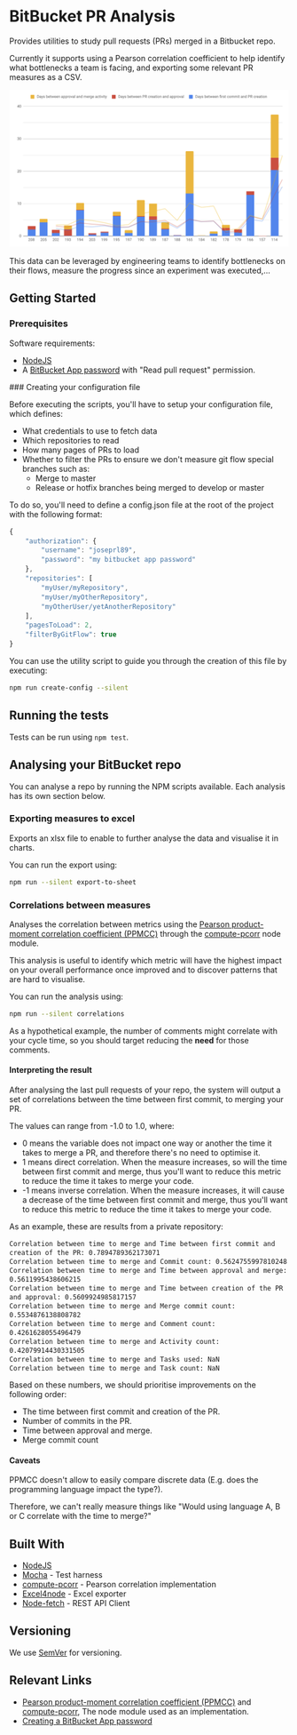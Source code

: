 # BitBucket PR Analysis

Provides utilities to study pull requests (PRs) merged in a Bitbucket repo.

Currently it supports using a Pearson correlation coefficient to help identify what bottlenecks a team is facing, and exporting some relevant PR measures as a CSV.

![sample csv export results](img/sample-csv-export-results.png)

This data can be leveraged by engineering teams to identify bottlenecks on their flows, measure the progress since an experiment was executed,...

## Getting Started

### Prerequisites

Software requirements:

* [NodeJS](https://nodejs.org/)
* A [BitBucket App password](https://confluence.atlassian.com/bitbucket/app-passwords-828781300.html) with "Read pull request" permission.

### Creating your configuration file

Before executing the scripts, you'll have to setup your configuration file, which defines:

* What credentials to use to fetch data
* Which repositories to read
* How many pages of PRs to load
* Whether to filter the PRs to ensure we don't measure git flow special branches such as:
  * Merge to master
  * Release or hotfix branches being merged to develop or master

To do so, you'll need to define a config.json file at the root of the project with the following format:

```javascript
{
    "authorization": {
        "username": "joseprl89",
        "password": "my bitbucket app password"
    },
    "repositories": [
        "myUser/myRepository",
        "myUser/myOtherRepository",
        "myOtherUser/yetAnotherRepository"
    ],
    "pagesToLoad": 2,
    "filterByGitFlow": true
}
```

You can use the utility script to guide you through the creation of this file by executing:

```bash
npm run create-config --silent
```

## Running the tests

Tests can be run using `npm test`.

## Analysing your BitBucket repo

You can analyse a repo by running the NPM scripts available. Each analysis has its own section below.

### Exporting measures to excel

Exports an xlsx file to enable to further analyse the data and visualise it in charts.

You can run the export using:

```bash
npm run --silent export-to-sheet
```

### Correlations between measures

Analyses the correlation between metrics using the [Pearson product-moment correlation coefficient (PPMCC)](https://en.wikipedia.org/wiki/Pearson_correlation_coefficient) through the [compute-pcorr](https://www.npmjs.com/package/compute-pcorr) node module.

This analysis is useful to identify which metric will have the highest impact on your overall performance once improved and to discover patterns that are hard to visualise.

You can run the analysis using:

```bash
npm run --silent correlations
```

As a hypothetical example, the number of comments might correlate with your cycle time, so you should target reducing the **need** for those comments.

#### Interpreting the result

After analysing the last pull requests of your repo, the system will output a set of correlations between the time between first commit, to merging your PR.

The values can range from -1.0 to 1.0, where:

* 0 means the variable does not impact one way or another the time it takes to merge a PR, and therefore there's no need to optimise it.
* 1 means direct correlation. When the measure increases, so will the time between first commit and merge, thus you'll want to reduce this metric to reduce the time it takes to merge your code.
* -1 means inverse correlation. When the measure increases, it will cause a decrease of the time between first commit and merge, thus you'll want to reduce this metric to reduce the time it takes to merge your code.

As an example, these are results from a private repository:

```text
Correlation between time to merge and Time between first commit and creation of the PR: 0.7894789362173071
Correlation between time to merge and Commit count: 0.5624755997810248
Correlation between time to merge and Time between approval and merge: 0.5611995438606215
Correlation between time to merge and Time between creation of the PR and approval: 0.5609924985817157
Correlation between time to merge and Merge commit count: 0.5534876138808782
Correlation between time to merge and Comment count: 0.4261628055496479
Correlation between time to merge and Activity count: 0.42079914430331505
Correlation between time to merge and Tasks used: NaN
Correlation between time to merge and Task count: NaN
```

Based on these numbers, we should prioritise improvements on the following order:

* The time between first commit and creation of the PR.
* Number of commits in the PR.
* Time between approval and merge.
* Merge commit count

#### Caveats

PPMCC doesn't allow to easily compare discrete data (E.g. does the programming language impact the type?).

Therefore, we can't really measure things like "Would using language A, B or C correlate with the time to merge?"

## Built With

* [NodeJS](https://nodejs.org/)
* [Mocha](https://mochajs.org/index.html) - Test harness
* [compute-pcorr](https://www.npmjs.com/package/compute-pcorr) - Pearson correlation implementation
* [Excel4node](https://www.npmjs.com/package/excel4node) - Excel exporter
* [Node-fetch](https://www.npmjs.com/package/node-fetch) - REST API Client

## Versioning

We use [SemVer](http://semver.org/) for versioning.

## Relevant Links

* [Pearson product-moment correlation coefficient (PPMCC)](https://en.wikipedia.org/wiki/Pearson_correlation_coefficient) and [compute-pcorr](https://www.npmjs.com/package/compute-pcorr), The node module used as an implementation.
* [Creating a BitBucket App password](https://confluence.atlassian.com/bitbucket/app-passwords-828781300.html)
